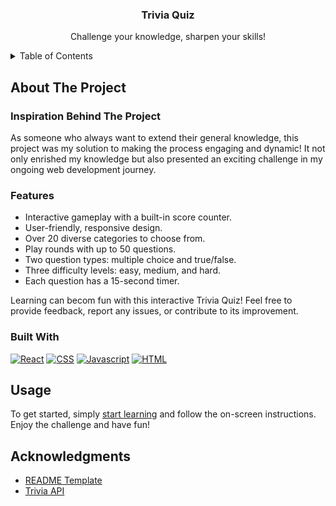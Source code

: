 <div align="center">

<h3 align="center">Trivia Quiz</h3>

  <p align="center">
    Challenge your knowledge, sharpen your skills!
    <br />
  </p>
</div>


<!-- TABLE OF CONTENTS -->
<details>
  <summary>Table of Contents</summary>
  <ol>
    <li>
      <a href="#about-the-project">About The Project</a>
      <ul>
        <li><a href="#inspiration-behind-the-project">Inspiration Behind The Project</a></li>
        <li><a href="#features">Features</a></li>
        <li><a href="#built-with">Built With</a></li>
      </ul>
    </li>
    <li><a href="#usage">Usage</a></li>
    <li><a href="#acknowledgments">Acknowledgments</a></li>
  </ol>
</details>


<!-- ABOUT THE PROJECT -->
## About The Project

### Inspiration Behind The Project

As someone who always want to extend their general knowledge, this project was my solution to making the process engaging and dynamic! It not only enrished my knowledge but also presented an exciting challenge in my ongoing web development journey. 


### Features

- Interactive gameplay with a built-in score counter.
- User-friendly, responsive design.
- Over 20 diverse categories to choose from.
- Play rounds with up to 50 questions.
- Two question types: multiple choice and true/false.
- Three difficulty levels: easy, medium, and hard.
- Each question has a 15-second timer.

Learning can becom fun with this interactive Trivia Quiz! Feel free to provide feedback, report any issues, or contribute to its improvement.
 

### Built With

[![React][React.com]][React-url]
[![CSS][CSS.com]][CSS-url]
[![Javascript][Javascript.com]][Javascript-url]
[![HTML][HTML.com]][HTML-url]


<!-- USAGE EXAMPLES -->
## Usage

To get started, simply [start learning](http://claraz4.github.io/Trivia-Quiz) and follow the on-screen instructions. Enjoy the challenge and have fun!


<!-- ACKNOWLEDGMENTS -->
## Acknowledgments

* [README Template](https://github.com/othneildrew/Best-README-Template)
* [Trivia API](https://opentdb.com/api_config.php)

 

<!-- MARKDOWN LINKS & IMAGES -->
<!-- https://www.markdownguide.org/basic-syntax/#reference-style-links -->
[React.com]: https://shields.io/badge/react-black?logo=react&style=for-the-badge
[React-url]: https://react.dev/

[HTML.com]: https://img.shields.io/badge/HTML-239120?style=for-the-badge&logo=html5&logoColor=white
[HTML-url]: https://developer.mozilla.org/en-US/docs/Web/HTML

[CSS.com]: https://img.shields.io/badge/CSS-239120?&style=for-the-badge&logo=css3&logoColor=white
[CSS-url]: https://developer.mozilla.org/en-US/docs/Web/CSS

[Javascript.com]: https://img.shields.io/badge/JavaScript-F7DF1E?style=for-the-badge&logo=javascript&logoColor=black
[Javascript-url]: https://www.javascript.com/